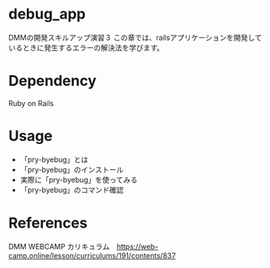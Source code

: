 # debug_app
DMMの開発スキルアップ演習３
この章では、railsアプリケーションを開発しているときに発生するエラーの解決法を学びます。

# Dependency
Ruby on Rails

# Usage
* 「pry-byebug」とは
* 「pry-byebug」のインストール
*  実際に「pry-byebug」を使ってみる
* 「pry-byebug」のコマンド確認

# References
DMM WEBCAMP カリキュラム　https://web-camp.online/lesson/curriculums/191/contents/837